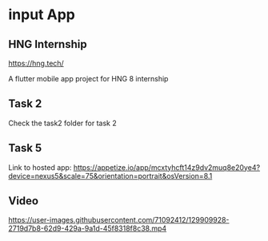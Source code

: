 # input App
## HNG Internship 

https://hng.tech/



A flutter mobile app project for HNG 8 internship

## Task 2
Check the task2 folder for task 2

## Task 5

Link to hosted app:
https://appetize.io/app/mcxtyhcft14z9dv2muq8e20ye4?device=nexus5&scale=75&orientation=portrait&osVersion=8.1

## Video 

https://user-images.githubusercontent.com/71092412/129909928-2719d7b8-62d9-429a-9a1d-45f8318f8c38.mp4

